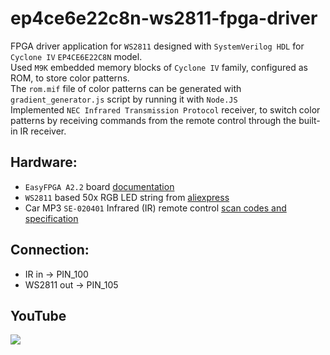 # ep4ce6e22c8n-ws2811-fpga-driver

FPGA driver application for `WS2811` designed with `SystemVerilog HDL` for `Cyclone IV` `EP4CE6E22C8N` model.  
Used `M9K` embedded memory blocks of `Cyclone IV` family, configured as ROM, to store color patterns.  
The `rom.mif` file of color patterns can be generated with `gradient_generator.js` script by running it with `Node.JS`  
Implemented `NEC Infrared Transmission Protocol` receiver, to switch color patterns by receiving commands from the remote control through the built-in IR receiver.  

## Hardware:  
* `EasyFPGA A2.2` board [documentation](https://forum.maxiol.com/lofiversion/index.php/t5332.html)
* `WS2811` based 50x RGB LED string from [aliexpress](https://www.aliexpress.com/item/32788470822.html)
* Car MP3 `SE-020401` Infrared (IR) remote control [scan codes and specification](https://gist.github.com/steakknife/e419241095f1272ee60f5174f7759867)

## Connection:  
* IR in -> PIN_100
* WS2811 out -> PIN_105

## YouTube

[![](http://img.youtube.com/vi/iHeRbUg_Yys/0.jpg)](https://www.youtube.com/watch?v=iHeRbUg_Yys "")
